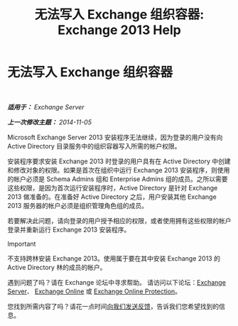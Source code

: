 ﻿---
title: '无法写入 Exchange 组织容器: Exchange 2013 Help'
TOCTitle: 无法写入 Exchange 组织容器
ms:assetid: 17c4667b-7db1-4e0a-b824-1f6d51d980a9
ms:mtpsurl: https://technet.microsoft.com/zh-cn/library/ms.exch.setupreadiness.globalserverinstall(v=EXCHG.150)
ms:contentKeyID: 50490097
ms.date: 01/11/2018
mtps_version: v=EXCHG.150
ms.translationtype: HT
---

# 无法写入 Exchange 组织容器

 

_**适用于：** Exchange Server_

_**上一次修改主题：** 2014-11-05_

Microsoft Exchange Server 2013 安装程序无法继续，因为登录的用户没有向 Active Directory 目录服务中的组织容器写入所需的帐户权限。

安装程序要求安装 Exchange 2013 时登录的用户具有在 Active Directory 中创建和修改对象的权限。如果是首次在组织中运行 Exchange 2013 安装程序，则使用的帐户必须是 Schema Admins 组和 Enterprise Admins 组的成员。之所以需要这些权限，是因为首次运行安装程序时，Active Directory 是针对 Exchange 2013 做准备的。在准备好 Active Directory 之后，用户安装其他 Exchange 2013 服务器的帐户必须是组织管理角色组的成员。

若要解决此问题，请向登录的用户授予相应的权限，或者使用拥有这些权限的帐户登录并重新运行 Exchange 2013 安装程序。

> [!IMPORTANT]  
> 不支持跨林安装 Exchange 2013。使用属于要在其中安装 Exchange 2013 的 Active Directory 林的成员的帐户。


遇到问题了吗？请在 Exchange 论坛中寻求帮助。 请访问以下论坛：[Exchange Server](https://go.microsoft.com/fwlink/p/?linkid=60612)、 [Exchange Online](https://go.microsoft.com/fwlink/p/?linkid=267542) 或 [Exchange Online Protection](https://go.microsoft.com/fwlink/p/?linkid=285351)。

您找到所需内容了吗？请花一点时间[向我们发送反馈](mailto:exsetuphelpfeedback@microsoft.com?subject=exchange%202013%20setup%20help%20feedbac)，告诉我们您希望找到的信息。


